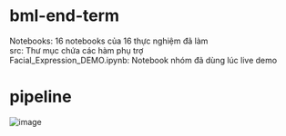 # bml-end-term

Notebooks: 16 notebooks của 16 thực nghiệm đã làm  
src: Thư mục chứa các hàm phụ trợ  
Facial_Expression_DEMO.ipynb: Notebook nhóm đã dùng lúc live demo

# pipeline
![image](https://user-images.githubusercontent.com/28902802/136683104-7a8fa527-2c43-476b-8844-6555c58d0a22.png)
